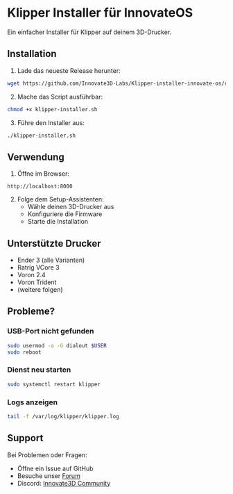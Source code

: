 # Klipper Installer für InnovateOS

Ein einfacher Installer für Klipper auf deinem 3D-Drucker.

## Installation

1. Lade das neueste Release herunter:
```bash
wget https://github.com/Innovate3D-Labs/Klipper-installer-innovate-os/releases/latest/download/klipper-installer.sh
```

2. Mache das Script ausführbar:
```bash
chmod +x klipper-installer.sh
```

3. Führe den Installer aus:
```bash
./klipper-installer.sh
```

## Verwendung

1. Öffne im Browser:
```
http://localhost:8000
```

2. Folge dem Setup-Assistenten:
   - Wähle deinen 3D-Drucker aus
   - Konfiguriere die Firmware
   - Starte die Installation

## Unterstützte Drucker

- Ender 3 (alle Varianten)
- Ratrig VCore 3
- Voron 2.4
- Voron Trident
- (weitere folgen)

## Probleme?

### USB-Port nicht gefunden
```bash
sudo usermod -a -G dialout $USER
sudo reboot
```

### Dienst neu starten
```bash
sudo systemctl restart klipper
```

### Logs anzeigen
```bash
tail -f /var/log/klipper/klipper.log
```

## Support

Bei Problemen oder Fragen:
- Öffne ein Issue auf GitHub
- Besuche unser [Forum](https://forum.innovate3d.de)
- Discord: [Innovate3D Community](https://discord.gg/innovate3d)
